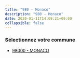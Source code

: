 ```yaml
---
title: "980 - Monaco"
description: "980 - Monaco"
date: 2020-01-11T14:09:21+09:00
collapsible: false
---
```


### Sélectionnez votre commune

- [98000 	- MONACO](/commune/980/98000_monaco)

